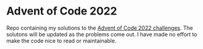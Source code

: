# Advent of Code 2022 

Repo containing my solutions to the [Advent of Code 2022 challenges](https://adventofcode.com/2022). The solutons will be updated as the problems come out. I have made no effort to make the code nice to read or maintainable.
